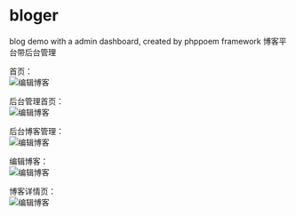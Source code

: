 # bloger
blog demo with a admin dashboard, created by phppoem  framework
博客平台带后台管理  

首页：  
![编辑博客](http://cdn.sharehave.com/bloger/main.png)


后台管理首页：  
![编辑博客](http://cdn.sharehave.com/bloger/home.png)


后台博客管理：  
![编辑博客](http://cdn.sharehave.com/bloger/posts.png)


编辑博客：  
![编辑博客](http://cdn.sharehave.com/bloger/write.png)


博客详情页：  
![编辑博客](http://cdn.sharehave.com/bloger/one.png)
